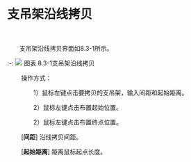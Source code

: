 # 支吊架沿线拷贝
<br/>

&emsp;&emsp;支吊架沿线拷贝界面如8.3\-1所示。


:-: ![](images/504.png)
图表 8.3\-1支吊架沿线拷贝

&emsp;&emsp; 操作方式：

&emsp;&emsp; &emsp;&emsp;1）鼠标左键点击要拷贝的支吊架，输入间距和起始距离。

&emsp;&emsp; &emsp;&emsp;2）鼠标左键点击布置起始位置。

&emsp;&emsp; &emsp;&emsp;2）鼠标左键点击布置终点位置。

&emsp;&emsp; \[**间距**\] 沿线拷贝间距。     

&emsp;&emsp; \[**起始距离**\] 距离鼠标起点长度。